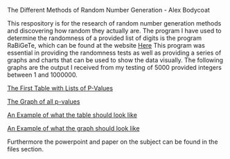 The Different Methods of Random Number Generation - Alex Bodycoat

This respository is for the research of random number generation methods and discovering how random they actually are.
The program I have used to determine the randomness of a provided list of digits is the program RaBiGeTe, which can be found at the website [Here](http://cristianopi.altervista.org/RaBiGeTe_MT/#updates)
This program was essential in providing the randomness tests as well as providing a series of graphs and charts that can be used to show the data visually.
The following graphs are the output I received from my testing of 5000 provided integers between 1 and 1000000.

[The First Table with Lists of P-Values](https://imgur.com/0a7fe7N)

[The Graph of all p-values](https://imgur.com/eX3NGoA)

[An Example of what the table should look like](https://imgur.com/l3HfQiT)

[An Example of what the graph should look like](https://imgur.com/VKw662b)

Furthermore the powerpoint and paper on the subject can be found in the files section.
